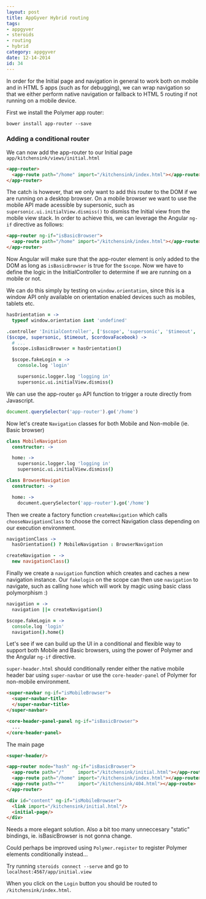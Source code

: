 ```yaml
---
layout: post
title: AppGyver Hybrid routing
tags:
- appgyver
- steroids
- routing
- hybrid
category: appgyver
date: 12-14-2014
id: 34
---
```


In order for the Initial page and navigation in general to work both on mobile and in HTML 5 apps (such as for debugging), we can wrap navigation so that we either perform native navigation or fallback to HTML 5 routing if not running on a mobile device.

First we install the Polymer app router:

`bower install app-router --save`

<!--more-->

### Adding a conditional router

We can now add the app-router to our Initial page `app/kitchensink/views/initial.html`

```html
<app-router>
  <app-route path="/home" import="/kitchensink/index.html"></app-route>
</app-router>
```

The catch is however, that we only want to add this router to the DOM if we are running on a desktop browser. On a mobile browser we want to use the mobile API made acessible by supersonic, such as `supersonic.ui.initialView.dismiss()` to dismiss the Initial view from the mobile view  stack. In order to achieve this, we can leverage the Angular `ng-if` directive as follows:

```html
<app-router ng-if="isBasicBrowser">
  <app-route path="/home" import="/kitchensink/index.html"></app-route>
</app-router>
```

Now Angular will make sure that the app-router element is only added to the DOM as long as `isBasicBrowser` is true for the `$scope`. Now we have to define the logic in the InitialController to determine if we are running on a mobile or not.

We can do this simply by testing on `window.orientation`, since this is a window API only available on orientation enabled devices such as mobiles, tablets etc.

```coffee
hasOrientation = ->
  typeof window.orientation isnt 'undefined'

.controller 'InitialController', ['$scope', 'supersonic', '$timeout', '$cordovaFacebook'],
($scope, supersonic, $timeout, $cordovaFacebook) ->
  # ...
  $scope.isBasicBrowser = hasOrientation()

  $scope.fakeLogin = ->
    console.log 'login'

    supersonic.logger.log 'logging in'
    supersonic.ui.initialView.dismiss()
```

We can use the app-router `go` API function to trigger a route directly from Javascript.

```js
document.querySelector('app-router').go('/home')
```

Now let's create `Navigation` classes for both Mobile and Non-mobile (ie. Basic browser)

```coffee
class MobileNavigation
  constructor: ->

  home: ->
    supersonic.logger.log 'logging in'
    supersonic.ui.initialView.dismiss()
```

```coffee
class BrowserNavigation
  constructor: ->

  home: ->
    document.querySelector('app-router').go('/home')
```

Then we create a factory function `createNavigation` which calls `chooseNavigationClass` to choose the correct Navigation class depending on our execution environment.

```coffee
navigationClass ->
  hasOrientation() ? MobileNavigation : BrowserNavigation

createNavigation - ->
  new navigationClass()
```

Finally we create a `navigation` function which creates and caches a new navigation instance.
Our `fakelogin` on the scope can then use `navigation` to navigate, such as calling `home` which will work by magic using basic class polymorphism :)

```coffee
navigation = ->
  navigation ||= createNavigation()

$scope.fakeLogin = ->
  console.log 'login'
  navigation().home()
```

Let's see if we can build up the UI in a conditional and flexible way to support both Mobile
and Basic browsers, using the power of Polymer and the Angular `ng-if` directive.

`super-header.html` should conditionally render either the native mobile header bar using `super-navbar` or use the `core-header-panel` of Polymer for non-mobile environment.

```html
<super-navbar ng-if="isMobileBrowser">
  <super-navbar-title>
  </super-navbar-title>
</super-navbar>

<core-header-panel-panel ng-if="isBasicBrowser">
  ...
</core-header-panel>
```

The main page

```html
<super-header/>

<app-router mode="hash" ng-if="isBasicBrowser">
  <app-route path="/"     import="/kitchensink/initial.html"></app-route>
  <app-route path="/home" import="/kitchensink/index.html"></app-route>
  <app-route path="*"     import="/kitchensink/404.html"></app-route>
</app-router>

<div id="content" ng-if="isMobileBrowser">
  <link import="/kitchensink/initial.html"/>
  <initial-page/>
</div>
```

Needs a more elegant solution. Also a bit too many unneccesary "static" bindings, ie. isBasicBrowser is not gonna change.

Could perhaps be improved using `Polymer.register` to register Polymer elements conditionally instead...

Try running `steroids connect --serve` and go to `localhost:4567/app/initial.view`

When you click on the `Login` button you should be routed to `/kitchensink/index.html`.
